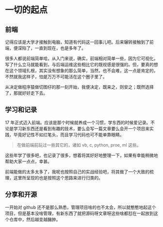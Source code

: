 # 一切的起点

## 前端
记得应该是大学才接触到电脑，知道有代码这一回事儿吧。后来辗转接触到了前端，便深陷了，一直到现在，也是多年了。

很多人都说前端简单哈，从入门来说，确实，前端相对简单一些，因为它可视化，写了什么立马就能看到，与后端运维这些相比它的既视感是很强的。但，要真的想在这个领域扎根，其实没有想象的那么简单，当然，也不会难，这一点是肯定的，不然就我这样子，怕是万万不可能活在这个圈子里了。

从决定做程序猿做切图仔的那一刻开始，我便决定，既来之，则安之；既然选择了，那就好好走下去。

## 学习和记录
17 年正式迈入前端。应该是那个时候就养成一个习惯，学东西的时候爱记录。不论是学习新东西还是看到有趣的技术，要么会写一篇文章要么会开一个项目来实践，毕竟好记性不如烂笔头，而且学习代码也可不能单靠眼睛。
> 在做前端前玩过一些其它的，诸如 vb, c, python, proe, ml 这些。

这些年学了很多吧，也记录了很多，想着将其好好地整理一下，如果有幸能稍微地帮助大家一点点，幸甚。

前端能做的太多太多了，我呢也按照自己的实战经验吧，将其做了一个大致的梳理，这里所呈现的也是按照这个思路来进行归类的。

## 分享和开源

一开始对 github 还不是那么熟悉，管理项目啥的也不太会，所以就憨憨地起这个项目，但是基本没啥管理，有新东西了就把源码呀文章呀这些啥都怼在一起放到这个仓库中，然后越变越臃肿。
